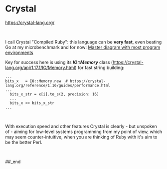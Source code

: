 # Crystal

https://crystal-lang.org/

<br/>

I call Crystal "Compiled Ruby": this language can be **very fast**, even beating Go at my microbenchmark and for now: [Master diagram with most program environments](https://github.com/practicalcomputerscience/MicrobenchmarkGPHLlanguages/tree/main/02%20-%20execution%20times#master-diagram-with-most-program-environments)

Key for success here is using its _**IO::Memory**_ class (https://crystal-lang.org/api/1.17.1/IO/Memory.html) for fast string building:

```
...
bits_x   = IO::Memory.new  # https://crystal-lang.org/reference/1.16/guides/performance.html
...
  bits_x_str = x[i].to_s(2, precision: 16)
  ...
  bits_x << bits_x_str
...
```

<br/>

With execution speed and other features Crystal is clearly - but unspoken of - aiming for low-level systems programming from my point of view, which may seem counter-intuitive, when you are thinking of Ruby with it's aim to be the better Perl.

<br/>

##_end
